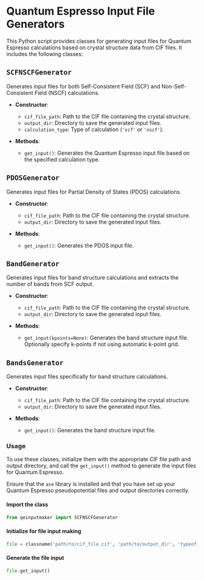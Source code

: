 # Quantum Espresso Input File Generators

This Python script provides classes for generating input files for Quantum Espresso calculations based on crystal structure data from CIF files. It includes the following classes:

## `SCFNSCFGenerator`

Generates input files for both Self-Consistent Field (SCF) and Non-Self-Consistent Field (NSCF) calculations. 

- **Constructor**:
  - `cif_file_path`: Path to the CIF file containing the crystal structure.
  - `output_dir`: Directory to save the generated input files.
  - `calculation_type`: Type of calculation (`'scf'` or `'nscf'`).

- **Methods**:
  - `get_input()`: Generates the Quantum Espresso input file based on the specified calculation type.

## `PDOSGenerator`

Generates input files for Partial Density of States (PDOS) calculations.

- **Constructor**:
  - `cif_file_path`: Path to the CIF file containing the crystal structure.
  - `output_dir`: Directory to save the generated input files.

- **Methods**:
  - `get_input()`: Generates the PDOS input file.

## `BandGenerator`

Generates input files for band structure calculations and extracts the number of bands from SCF output.

- **Constructor**:
  - `cif_file_path`: Path to the CIF file containing the crystal structure.
  - `output_dir`: Directory to save the generated input files.

- **Methods**:
  - `get_input(kpoints=None)`: Generates the band structure input file. Optionally specify k-points if not using automatic k-point grid.

## `BandsGenerator`

Generates input files specifically for band structure calculations.

- **Constructor**:
  - `cif_file_path`: Path to the CIF file containing the crystal structure.
  - `output_dir`: Directory to save the generated input files.

- **Methods**:
  - `get_input()`: Generates the band structure input file.

### Usage

To use these classes, initialize them with the appropriate CIF file path and output directory, and call the `get_input()` method to generate the input files for Quantum Espresso.

Ensure that the `ase` library is installed and that you have set up your Quantum Espresso pseudopotential files and output directories correctly.

#### Import the class

```python
from qeinputmaker import SCFNSCFGenerator
```

#### Initialize for file input making
```python
file = classname('path/to/cif_file.cif', 'path/to/output_dir', 'typeofinputfile')
```
#### Generate the file input
```python
file.get_input()
```
